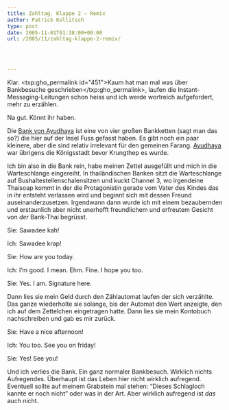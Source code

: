 ```yaml
---
title: Zahltag. Klappe 2 – Remix
author: Patrick Kollitsch
type: post
date: 2005-11-01T01:38:00+00:00
url: /2005/11/zahltag-klappe-2-remix/




---
```

Klar. <txp:gho_permalink id="451">Kaum hat man mal was &uuml;ber Bankbesuche geschrieben</txp:gho_permalink>, laufen die Instant-Messaging-Leitungen schon heiss und ich werde wortreich aufgefordert, mehr zu erz&auml;hlen. 

Na gut. K&ouml;nnt ihr haben.

Die [Bank von Ayudhaya][1] ist eine von vier gro&szlig;en Bankketten (sagt man das so?) die hier auf der Insel Fuss gefasst haben. Es gibt noch ein paar kleinere, aber die sind relativ irrelevant f&uuml;r den gemeinen Farang. [Ayudhaya][2] war &uuml;brigens die K&ouml;nigsstadt bevor Krungthep es wurde.

Ich bin also in die Bank rein, habe meinen Zettel ausgef&uuml;llt und mich in die Warteschlange eingereiht. In thail&auml;ndischen Banken sitzt die Warteschlange auf Bushaltestellenschalensitzen und kuckt Channel 3, wo irgendeine Thaisoap kommt in der die Protagonistin gerade vom Vater des Kindes das in ihr entsteht verlassen wird und beginnt sich mit dessen Freund auseinanderzusetzen. Irgendwann dann wurde ich mit einem bezaubernden und erstaunlich aber nicht unerhofft freundlichem und erfreutem Gesicht von _der_ Bank-Thai begr&uuml;sst.

Sie: Sawadee kah!
  
Ich: Sawadee krap!
  
Sie: How are you today.
  
Ich: I&#8217;m good. I mean. Ehm. Fine. I hope you too.
  
Sie: Yes. I am. Signature here.

Dann lies sie mein Geld durch den Z&auml;hlautomat laufen der sich verz&auml;hlte. Das ganze wiederholte sie solange, bis der Automat den Wert anzeigte, den ich auf dem Zettelchen eingetragen hatte. Dann lies sie mein Kontobuch nachschreiben und gab es mir zur&uuml;ck.

Sie: Have a nice afternoon!
  
Ich: You too. See you on friday!
  
Sie: Yes! See you!

Und ich verlies die Bank. Ein ganz normaler Bankbesuch. Wirklich nichts Aufregendes. &Uuml;berhaupt ist das Leben hier nicht wirklich aufregend. Eventuell sollte auf meinem Grabstein mal stehen: &#8220;Dieses Schlagloch kannte er noch nicht&#8221; oder was in der Art. Aber wirklich aufregend ist _das_ auch nicht.

 [1]: http://www.krungsri.com/eng/
 [2]: http://www.thaitravel.info/Ayuthaya/